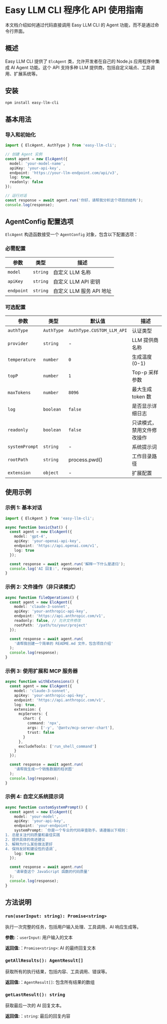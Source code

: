 # Easy LLM CLI 程序化 API 使用指南

本文档介绍如何通过代码直接调用 Easy LLM CLI 的 Agent 功能，而不是通过命令行界面。

## 概述

Easy LLM CLI 提供了 `ElcAgent` 类，允许开发者在自己的 Node.js 应用程序中集成 AI Agent 功能。这个 API 支持多种 LLM 提供商，包括自定义端点、工具调用、扩展系统等。

## 安装

```bash
npm install easy-llm-cli
```

## 基本用法

### 导入和初始化

```typescript
import { ElcAgent, AuthType } from 'easy-llm-cli';

// 创建 Agent 实例
const agent = new ElcAgent({
  model: 'your-model-name',
  apiKey: 'your-api-key',
  endpoint: 'https://your-llm-endpoint.com/api/v3',
  log: true,
  readonly: false
});

// 运行对话
const response = await agent.run('你好，请帮我分析这个项目的结构');
console.log(response);
```

## AgentConfig 配置选项

`ElcAgent` 构造函数接受一个 `AgentConfig` 对象，包含以下配置选项：

### 必需配置

| 参数 | 类型 | 描述 |
|------|------|------|
| `model` | `string` | 自定义 LLM 名称 |
| `apiKey` | `string` | 自定义 LLM API 密钥 |
| `endpoint` | `string` | 自定义 LLM 服务 API 地址 |

### 可选配置

| 参数 | 类型 | 默认值 | 描述 |
|------|------|--------|------|
| `authType` | `AuthType` | `AuthType.CUSTOM_LLM_API` | 认证类型 |
| `provider` | `string` | - | LLM 提供商名称 |
| `temperature` | `number` | `0` | 生成温度 (0-1) |
| `topP` | `number` | `1` | Top-p 采样参数 |
| `maxTokens` | `number` | `8096` | 最大生成 token 数 |
| `log` | `boolean` | `false` | 是否显示详细日志 |
| `readonly` | `boolean` | `false` | 只读模式，禁用文件修改操作 |
| `systemPrompt` | `string` | - | 系统提示词 |
| `rootPath` | `string` | process.pwd() | 工作目录路径 |
| `extension` | `object` | - | 扩展配置 |

## 使用示例

### 示例 1: 基本对话

```typescript
import { ElcAgent } from 'easy-llm-cli';

async function basicChat() {
  const agent = new ElcAgent({
    model: 'gpt-4',
    apiKey: 'your-openai-api-key',
    endpoint: 'https://api.openai.com/v1',
    log: true
  });

  const response = await agent.run('解释一下什么是递归');
  console.log('AI 回复:', response);
}
```

### 示例 2: 文件操作（非只读模式）

```typescript
async function fileOperations() {
  const agent = new ElcAgent({
    model: 'claude-3-sonnet',
    apiKey: 'your-anthropic-api-key',
    endpoint: 'https://api.anthropic.com/v1',
    readonly: false, // 允许文件修改
    rootPath: '/path/to/your/project'
  });

  const response = await agent.run(
    '请帮我创建一个简单的 README.md 文件，包含项目介绍'
  );
  console.log(response);
}
```

### 示例 3: 使用扩展和 MCP 服务器

```typescript
async function withExtensions() {
  const agent = new ElcAgent({
    model: 'claude-3-sonnet',
    apiKey: 'your-anthropic-api-key',
    endpoint: 'https://api.anthropic.com/v1',
    log: true,
    extension: {
      mcpServers: {
        chart: {
          command: 'npx',
          args: ['-y', '@antv/mcp-server-chart'],
          trust: false
        }
      },
      excludeTools: ['run_shell_command']
    }
  });

  const response = await agent.run(
    '请帮我生成一个销售数据的柱状图'
  );
  console.log(response);
}
```

### 示例 4: 自定义系统提示词

```typescript
async function customSystemPrompt() {
  const agent = new ElcAgent({
    model: 'your-model',
    apiKey: 'your-api-key',
    endpoint: 'your-endpoint',
    systemPrompt: `你是一个专业的代码审查助手。请遵循以下规则：
1. 总是关注代码质量和最佳实践
2. 提供具体的改进建议
3. 解释为什么某些做法更好
4. 保持友好和建设性的语调`,
    log: true
  });

  const response = await agent.run(
    '请审查这个 JavaScript 函数的代码质量'
  );
  console.log(response);
}
```

## 方法说明

### `run(userInput: string): Promise<string>`

执行一次完整的任务，包括用户输入处理、工具调用、AI 响应生成等。

**参数:**：`userInput`: 用户输入的文本

**返回值:**：`Promise<string>`: AI 的最终回复文本

### `getAllResults(): AgentResult[]`

获取所有的执行结果，包括内容、工具调用、错误等。

**返回值:**：`AgentResult[]`: 包含所有结果的数组

### `getLastResult(): string`

获取最后一次的 AI 回复文本。

**返回值:**：`string`: 最后的回复内容
